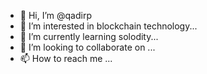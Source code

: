 - 👋 Hi, I’m @qadirp
- 👀 I’m interested in blockchain technology...
- 🌱 I’m currently learning solodity...
- 💞️ I’m looking to collaborate on ...
- 📫 How to reach me ...

<!---
qadirp/qadirp is a ✨ special ✨ repository because its `README.md` (this file) appears on your GitHub profile.
You can click the Preview link to take a look at your changes.
--->
